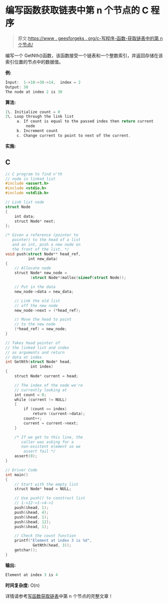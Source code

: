 # 编写函数获取链表中第 n 个节点的 C 程序

> 原文:[https://www . geesforgeks . org/c-写程序-函数-获取链表中的第 n 个节点/](https://www.geeksforgeeks.org/c-program-for-writing-a-function-to-get-nth-node-in-a-linked-list/)

编写一个 GetNth()函数，该函数接受一个链表和一个整数索引，并返回存储在该索引位置的节点中的数据值。

**例:**

```cpp
Input:  1->10->30->14,  index = 2
Output: 30  
The node at index 2 is 30
```

**算法:**

```cpp
1\. Initialize count = 0
2\. Loop through the link list
     a. If count is equal to the passed index then return current
         node
     b. Increment count
     c. Change current to point to next of the current.
```

**实施:**

## C

```cpp
// C program to find n'th
// node in linked list
#include <assert.h>
#include <stdio.h>
#include <stdlib.h>

// Link list node
struct Node 
{
    int data;
    struct Node* next;
};

/* Given a reference (pointer to
   pointer) to the head of a list
   and an int, push a new node on
   the front of the list. */
void push(struct Node** head_ref, 
          int new_data)
{
    // Allocate node
    struct Node* new_node = 
           (struct Node*)malloc(sizeof(struct Node));

    // Put in the data
    new_node->data = new_data;

    // Link the old list
    // off the new node
    new_node->next = (*head_ref);

    // Move the head to point
    // to the new node
    (*head_ref) = new_node;
}

// Takes head pointer of
// the linked list and index
// as arguments and return
// data at index
int GetNth(struct Node* head, 
           int index)
{
    struct Node* current = head;

    // The index of the node we're 
    // currently looking at
    int count = 0;
    while (current != NULL) 
    {
        if (count == index)
            return (current->data);
        count++;
        current = current->next;
    }

    /* If we get to this line, the 
       caller was asking for a 
       non-existent element so we 
        assert fail */
    assert(0);
}

// Driver Code
int main()
{
    // Start with the empty list
    struct Node* head = NULL;

    // Use push() to construct list
    // 1->12->1->4->1
    push(&head, 1);
    push(&head, 4);
    push(&head, 1);
    push(&head, 12);
    push(&head, 1);

    // Check the count function
    printf("Element at index 3 is %d", 
            GetNth(head, 3));
    getchar();
}
```

**输出:**

```cpp
Element at index 3 is 4
```

**时间复杂度:** O(n)

详情请参考[写函数获取链表](https://www.geeksforgeeks.org/write-a-function-to-get-nth-node-in-a-linked-list/)中第 n 个节点的完整文章！